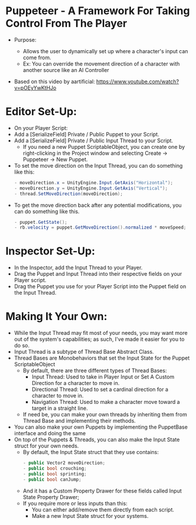 # Puppeteer - A Framework For Taking Control From The Player

- Purpose:
	- Allows the user to dynamically set up where a character's input can come from.
	- Ex: You can override the movement direction of a character with another source like an AI Controller

- Based on this video by aartificial: https://www.youtube.com/watch?v=pOEyYwKtHJo
   
# Editor Set-Up:
- On your Player Script:
- Add a [SerializeField] Private / Public Puppet to your Script.
- Add a [SerializeField] Private / Public Input Thread to your Script.
	- If you need a new Puppet ScriptableObject, you can create one by right-clicking in the Project window and selecting Create -> Puppeteer -> New Puppet.
- To set the move direction on the Input Thread, you can do something like this:
	```csharp
	- moveDirection.x = UnityEngine.Input.GetAxis("Horizontal");
  	- moveDirection.y = UnityEngine.Input.GetAxis("Vertical");
  	- thread.SetMoveDirection(moveDirection);
	```
- To get the move direction back after any potential modifications, you can do something like this.
  	```csharp
	- puppet.GetState();
  	- rb.velocity = puppet.GetMoveDirection().normalized * moveSpeed;
	```
  
# Inspector Set-Up:
- In the Inspector, add the Input Thread to your Player.
- Drag the Puppet and Input Thread into their respective fields on your Player script.
- Drag the Puppet you use for your Player Script into the Puppet field on the Input Thread.

# Making It Your Own:
- While the Input Thread may fit most of your needs, you may want more out of the system's capabilities; as such, I've made it easier for you to do so.
- Input Thread is a subtype of Thread Base Abstract Class.
- Thread Bases are Monobehaviors that set the Input State for the Puppet ScriptableObject
	- By default, there are three different types of Thread Bases:
		- Input Thread: Used to take in Player Input or Set A Custom Direction for a character to move in.
		- Directional Thread: Used to set a cardinal direction for a character to move in.
		- Navigation Thread: Used to make a character move toward a target in a straight line.
	- If need be, you can make your own threads by inheriting them from Thread Base and implementing their methods.
- You can also make your own Puppets by implementing the PuppetBase interface and doing the same
- On top of the Puppets & Threads, you can also make the Input State struct for your own needs.
	- By default, the Input State struct that they use contains:
		```csharp
	  	- public Vector2 moveDirection;
	  	- public bool crouching;
	  	- public bool sprinting;
	  	- public bool canJump;
	  	```
	- And it has a Custom Property Drawer for these fields called Input State Property Drawer;
	- If you require more or less inputs than this:
		- You can either add/remove them directly from each script.
		- Make a new Input State struct for your systems.
  
